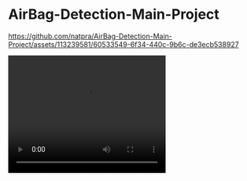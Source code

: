 # AirBag-Detection-Main-Project

https://github.com/natpra/AirBag-Detection-Main-Project/assets/113239581/60533549-6f34-440c-9b6c-de3ecb538927

<video width="320" height="240" controls>
  <source src="https://cdn.discordapp.com/attachments/1225404298586751026/1225405759207112755/AirBagYoutube.mov?ex=6633780b&is=6621030b&hm=d1801361c4fce1c8e10b71dfa5b779a967f8f4f1ff3788b7ff065ef4d885061e&" type="video/mp4">
Your browser does not support the video tag.
</video>
